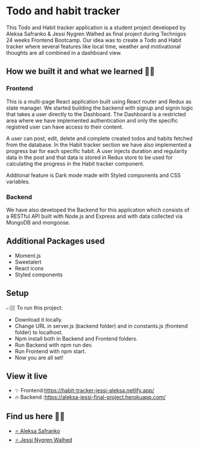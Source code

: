 # Todo and habit tracker

This Todo and Habit tracker application is a student project developed by Aleksa Safranko & Jessi Nygren Walhed as final project during Technigos 24 weeks Frontend Bootcamp.
Our idea was to create a Todo and Habit tracker where several features like local time, weather and motivational thoughts are all combined in a dashboard view.

## How we built it and what we learned 👩‍💻

### Frontend

This is a multi-page React application built using React router and Redux as state manager. We started building the backend with signup and signin logic that takes a user directly to the Dashboard. The Dashboard is a restricted area where we have implemented authentication and only the specific registred user can have access to their content.

A user can post, edit, delete and complete created todos and habits fetched from the database. In the Habit tracker section we have also implemented a progress bar for each specific habit. A user injects duration and regularity data in the post and that data is stored in Redux store to be used for calculating the progress in the Habit tracker component.

Additonal feature is Dark mode made with Styled components and CSS variables.

### Backend

We have also developed the Backend for this application which consists of a RESTful API built with Node.js and Express and with data collected via MongoDB and mongoose.


## Additional Packages used

- Moment.js
- Sweetalert
- React icons
- Styled components


## Setup

👉🏽 To run this project:
- Download it locally.
- Change URL in server.js (backend folder) and in constants.js (frontend folder) to localhost. 
- Npm install both in Backend and Frontend folders. 
- Run Backend with npm run dev.
- Run Frontend with npm start.
- Now you are all set! 


## View it live

- ✨ Frontend:https://habit-tracker-jessi-aleksa.netlify.app/
- 🔥 Backend :https://aleksa-jessi-final-project.herokuapp.com/


## Find us here 👯‍♀️

- <a href="https://a1eksa-portfoliotechnigo.netlify.app/">⭐️ Aleksa Safranko </a> 
- <a href="https://github.com/hemmahosjessi">⭐️ Jessi Nygren Walhed</a>
